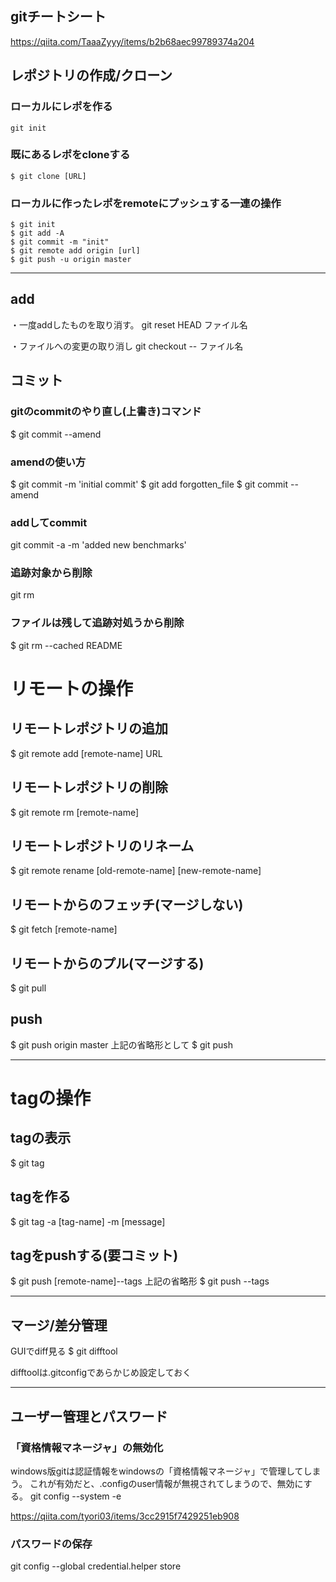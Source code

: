 ## gitチートシート
https://qiita.com/TaaaZyyy/items/b2b68aec99789374a204


## レポジトリの作成/クローン

### ローカルにレポを作る
    git init

### 既にあるレポをcloneする
    $ git clone [URL]

### ローカルに作ったレポをremoteにプッシュする一連の操作
    $ git init
    $ git add -A
    $ git commit -m "init"
    $ git remote add origin [url]
    $ git push -u origin master

---
## add

・一度addしたものを取り消す。
git reset HEAD ファイル名


・ファイルへの変更の取り消し
git checkout -- ファイル名


## コミット
### gitのcommitのやり直し(上書き)コマンド
$ git commit --amend

### amendの使い方
$ git commit -m 'initial commit'
$ git add forgotten_file
$ git commit --amend


### addしてcommit
git commit -a -m 'added new benchmarks'

### 追跡対象から削除
git rm

### ファイルは残して追跡対処うから削除
$ git rm --cached README

# リモートの操作

## リモートレポジトリの追加
$ git remote add [remote-name] URL

## リモートレポジトリの削除
$ git remote rm [remote-name]

## リモートレポジトリのリネーム
$ git remote rename [old-remote-name] [new-remote-name]

## リモートからのフェッチ(マージしない)
$ git fetch [remote-name]

## リモートからのプル(マージする)
$ git pull 

## push 
$ git push origin master
上記の省略形として
$ git push

---

# tagの操作

## tagの表示
$ git tag

## tagを作る
$ git tag -a [tag-name] -m [message]

## tagをpushする(要コミット)
$ git push [remote-name]--tags
上記の省略形
$ git push --tags

---

## マージ/差分管理
GUIでdiff見る
$ git difftool

difftoolは.gitconfigであらかじめ設定しておく

--- 
## ユーザー管理とパスワード

### 「資格情報マネージャ」の無効化
windows版gitは認証情報をwindowsの「資格情報マネージャ」で管理してしまう。
これが有効だと、.configのuser情報が無視されてしまうので、無効にする。
git config --system -e

https://qiita.com/tyori03/items/3cc2915f7429251eb908

### パスワードの保存
git config --global credential.helper store
